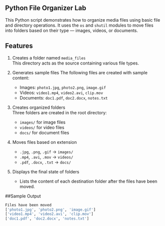 ## Python File Organizer Lab

This Python script demonstrates how to organize media files using basic file and directory operations. It uses the `os` and `shutil` modules to move files into folders based on their type — images, videos, or documents.

## Features

1. Creates a folder named `media_files`  
   This directory acts as the source containing various file types.

2. Generates sample files 
   The following files are created with sample content:
   - Images: `photo1.jpg`, `photo2.png`, `image.gif`
   - Videos: `video1.mp4`, `video2.avi`, `clip.mov`
   - Documents: `doc1.pdf`, `doc2.docx`, `notes.txt`

3. Creates organized folders  
   Three folders are created in the root directory:
   - `images/` for image files
   - `videos/` for video files
   - `docs/` for document files

5. Moves files based on extension
   - `.jpg`, `.png`, `.gif` → `images/`
   - `.mp4`, `.avi`, `.mov` → `videos/`
   - `.pdf`, `.docx`, `.txt` → `docs/`

6. Displays the final state of folders
   - Lists the content of each destination folder after the files have been moved.

##Sample Output

```bash
Files have been moved
['photo1.jpg', 'photo2.png', 'image.gif']
['video1.mp4', 'video2.avi', 'clip.mov']
['doc1.pdf', 'doc2.docx', 'notes.txt']

